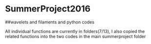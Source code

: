 # SummerProject2016
##wavelets and filaments and python codes


All individual functions are currently in folders(7/13),
I also copied the related functions into the two codes in the main summerproject folder
